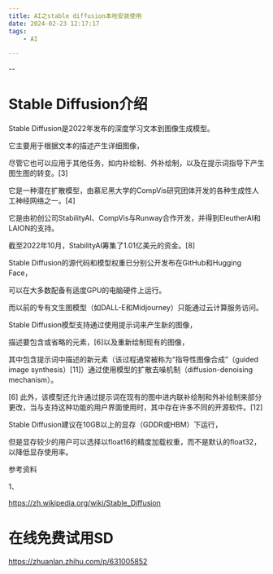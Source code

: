 ```yaml
---
title: AI之stable diffusion本地安装使用
date: 2024-02-23 12:17:17
tags:
	- AI

---
```


--

# Stable Diffusion介绍

Stable Diffusion是2022年发布的深度学习文本到图像生成模型。

它主要用于根据文本的描述产生详细图像，

尽管它也可以应用于其他任务，如内补绘制、外补绘制，以及在提示词指导下产生图生图的转变。[3]

它是一种潜在扩散模型，由慕尼黑大学的CompVis研究团体开发的各种生成性人工神经网络之一。[4]

它是由初创公司StabilityAI、CompVis与Runway合作开发，并得到EleutherAI和LAION的支持。

截至2022年10月，StabilityAI筹集了1.01亿美元的资金。[8]

Stable Diffusion的源代码和模型权重已分别公开发布在GitHub和Hugging Face，

可以在大多数配备有适度GPU的电脑硬件上运行。

而以前的专有文生图模型（如DALL-E和Midjourney）只能通过云计算服务访问。



Stable Diffusion模型支持通过使用提示词来产生新的图像，

描述要包含或省略的元素，[6]以及重新绘制现有的图像，

其中包含提示词中描述的新元素（该过程通常被称为“指导性图像合成”（guided image synthesis）[11]）通过使用模型的扩散去噪机制（diffusion-denoising mechanism）。

[6] 此外，该模型还允许通过提示词在现有的图中进内联补绘制和外补绘制来部分更改，当与支持这种功能的用户界面使用时，其中存在许多不同的开源软件。[12]

Stable Diffusion建议在10GB以上的显存（GDDR或HBM）下运行， 

但是显存较少的用户可以选择以float16的精度加载权重，而不是默认的float32，以降低显存使用率。



参考资料

1、

https://zh.wikipedia.org/wiki/Stable_Diffusion

# 在线免费试用SD

https://zhuanlan.zhihu.com/p/631005852